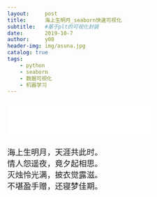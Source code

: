 ```yaml
---
layout:     post
title:      海上生明月_seaborn快速可视化
subtitle:   #基于plt的可视化封装
date:       2019-10-7
author:     y00
header-img: img/asuna.jpg
catalog: true
tags:
    - python
    - seaborn
    - 数据可视化
    - 机器学习
---
```


<iframe
  frameborder="no"
  border="0"
  marginwidth="0"
  marginheight="0"
  width="330"
  height="86"
  src="//music.163.com/outchain/player?type=2&id=4909215&auto=0&height=66"
></iframe>
<br>
<box>
<p1>

海上生明月，天涯共此时。
<br>
情人怨遥夜，竟夕起相思。
<br>
灭烛怜光满，披衣觉露滋。
<br>
不堪盈手赠，还寝梦佳期。

</p1>
</box>
<style type="text/css">
 p1 {font-family: STXingkai;font-weight:400;font-size:130%; }
</style>

